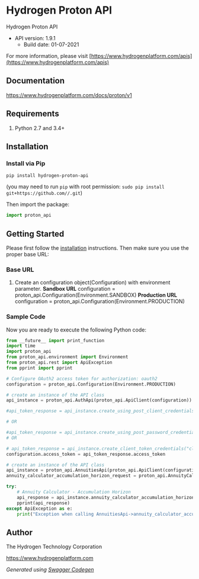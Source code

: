# Hydrogen Proton API

Hydrogen Proton API
- API version: 1.9.1
  - Build date: 01-07-2021

For more information, please visit [https://www.hydrogenplatform.com/apis](https://www.hydrogenplatform.com/apis)

## Documentation

https://www.hydrogenplatform.com/docs/proton/v1

## Requirements

1. Python 2.7 and 3.4+

## Installation

### Install via Pip

```
pip install hydrogen-proton-api
```
(you may need to run `pip` with root permission: `sudo pip install git+https://github.com//.git`)

Then import the package:
```python
import proton_api 
```

## Getting Started

Please first follow the [installation](#installation) instructions. Then make sure you use the proper base URL:

### Base URL
1. Create an configuration object(Configuration) with environment parameter.
**Sandbox URL**
configuration = proton_api.Configuration(Environment.SANDBOX)
**Production URL**
configuration = proton_api.Configuration(Environment.PRODUCTION)

### Sample Code
Now you are ready to execute the following Python code:


```python
from __future__ import print_function
import time
import proton_api
from proton_api.environment import Environment
from proton_api.rest import ApiException
from pprint import pprint

# Configure OAuth2 access token for authorization: oauth2
configuration = proton_api.Configuration(Environment.PRODUCTION)

# create an instance of the API class
api_instance = proton_api.AuthApi(proton_api.ApiClient(configuration))

#api_token_response = api_instance.create_using_post_client_credentials("client_id", "password")

# OR

#api_token_response = api_instance.create_using_post_password_credentials("client_id","password", "username", "secret" )
# OR

# api_token_response = api_instance.create_client_token_credentials("client_id", "password", "client_token");
configuration.access_token = api_token_response.access_token

# create an instance of the API class
api_instance = proton_api.AnnuitiesApi(proton_api.ApiClient(configuration))
annuity_calculator_accumulation_horizon_request = proton_api.AnnuityCalculatorAccumulationHorizonRequest() # AnnuityCalculatorAccumulationHorizonRequest | Request payload for Annuity Calculator - Accumulation Horizon

try:
    # Annuity Calculator - Accumulation Horizon
    api_response = api_instance.annuity_calculator_accumulation_horizon(annuity_calculator_accumulation_horizon_request)
    pprint(api_response)
except ApiException as e:
    print("Exception when calling AnnuitiesApi->annuity_calculator_accumulation_horizon: %s\n" % e)

```

## Author
The Hydrogen Technology Corporation

https://www.hydrogenplatform.com

*Generated using [Swagger Codegen](https://github.com/swagger-api/swagger-codegen)*
